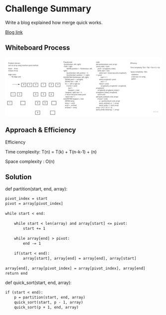 # Challenge Summary

Write a blog explained how merge quick works.

[Blog link](blog.md)

## Whiteboard Process

![QuickSort](quicksort.jpg)

## Approach & Efficiency

Efficiency

Time complexity: T(n) = T(k) + T(n-k-1) + (n)

 Space complexity : O(n)

## Solution
<!-- Show how to run your code, and examples of it in action -->

def partition(start, end, array):

    pivot_index = start
    pivot = array[pivot_index]

    while start < end:

        while start < len(array) and array[start] <= pivot:
            start += 1

        while array[end] > pivot:
            end -= 1

        if(start < end):
            array[start], array[end] = array[end], array[start]

    array[end], array[pivot_index] = array[pivot_index], array[end]
    return end

def quick_sort(start, end, array):

    if (start < end):
        p = partition(start, end, array)
        quick_sort(start, p - 1, array)
        quick_sort(p + 1, end, array)
